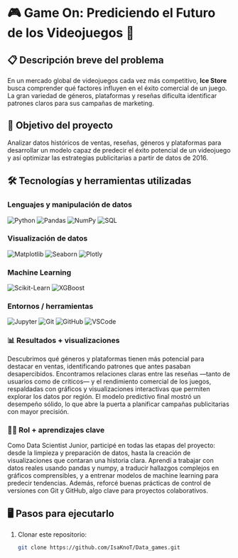 # 🎮 **Game On: Prediciendo el Futuro de los Videojuegos** 🚀

## 📋 Descripción breve del problema
En un mercado global de videojuegos cada vez más competitivo, **Ice Store** busca comprender qué factores influyen en el éxito comercial de un juego. La gran variedad de géneros, plataformas y reseñas dificulta identificar patrones claros para sus campañas de marketing.

## 🎯 Objetivo del proyecto
Analizar datos históricos de ventas, reseñas, géneros y plataformas para desarrollar un modelo capaz de predecir el éxito potencial de un videojuego y así optimizar las estrategias publicitarias a partir de datos de 2016.

## 🛠️ Tecnologías y herramientas utilizadas

### Lenguajes y manipulación de datos
![Python](https://img.shields.io/badge/Python-3776AB?style=for-the-badge&logo=python&logoColor=white)
![Pandas](https://img.shields.io/badge/Pandas-150458?style=for-the-badge&logo=pandas&logoColor=white)
![NumPy](https://img.shields.io/badge/NumPy-013243?style=for-the-badge&logo=numpy&logoColor=white)
![SQL](https://img.shields.io/badge/SQL-4479A1?style=for-the-badge&logo=postgresql&logoColor=white)

### Visualización de datos
![Matplotlib](https://img.shields.io/badge/Matplotlib-11557C?style=for-the-badge&logo=matplotlib&logoColor=white)
![Seaborn](https://img.shields.io/badge/Seaborn-3776AB?style=for-the-badge&logo=python&logoColor=white)
![Plotly](https://img.shields.io/badge/Plotly-3F4F75?style=for-the-badge&logo=plotly&logoColor=white)

### Machine Learning
![Scikit-Learn](https://img.shields.io/badge/Scikit--Learn-F7931E?style=for-the-badge&logo=scikit-learn&logoColor=white)
![XGBoost](https://img.shields.io/badge/XGBoost-EC5B1A?style=for-the-badge&logo=python&logoColor=white)

### Entornos / herramientas
![Jupyter](https://img.shields.io/badge/Jupyter-F37626?style=for-the-badge&logo=jupyter&logoColor=white)
![Git](https://img.shields.io/badge/Git-F05032?style=for-the-badge&logo=git&logoColor=white)
![GitHub](https://img.shields.io/badge/GitHub-181717?style=for-the-badge&logo=github&logoColor=white)
![VSCode](https://img.shields.io/badge/VS%20Code-007ACC?style=for-the-badge&logo=visual-studio-code&logoColor=white)

### 📊 Resultados + visualizaciones
Descubrimos qué géneros y plataformas tienen más potencial para destacar en ventas, identificando patrones que antes pasaban desapercibidos.
Encontramos relaciones claras entre las reseñas —tanto de usuarios como de críticos— y el rendimiento comercial de los juegos, respaldadas con gráficos y visualizaciones interactivas que permiten explorar los datos por región.
El modelo predictivo final mostró un desempeño sólido, lo que abre la puerta a planificar campañas publicitarias con mayor precisión.

### 👩‍💻 Rol + aprendizajes clave
Como Data Scientist Junior, participé en todas las etapas del proyecto: desde la limpieza y preparación de datos, hasta la creación de visualizaciones que contaran una historia clara.
Aprendí a trabajar con datos reales usando pandas y numpy, a traducir hallazgos complejos en gráficos comprensibles, y a entrenar modelos de machine learning para predecir tendencias.
Además, reforcé buenas prácticas de control de versiones con Git y GitHub, algo clave para proyectos colaborativos.

## 🖥️ Pasos para ejecutarlo
1. Clonar este repositorio:
   ```bash
   git clone https://github.com/IsaKnoT/Data_games.git
